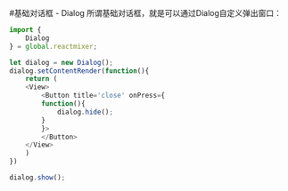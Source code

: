 #基础对话框 - Dialog
所谓基础对话框，就是可以通过Dialog自定义弹出窗口：
```javascript
import {
    Dialog
} = global.reactmixer;

let dialog = new Dialog();
dialog.setContentRender(function(){
    return (
    <View>
        <Button title='close' onPress={
        function(){
            dialog.hide();
        }
        }>
        </Button>
    </View>
    )
})

dialog.show();
```